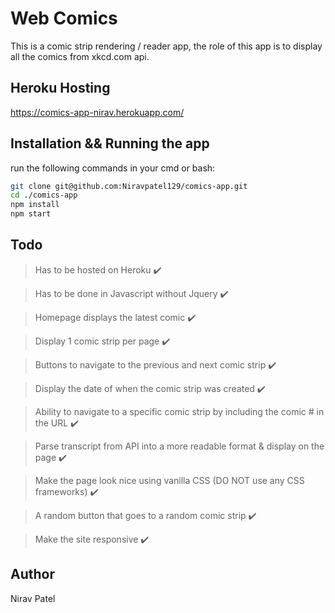 # Web Comics

This is a comic strip rendering / reader app, the role of this app is to display all the comics from xkcd.com api.

## Heroku Hosting

[https://comics-app-nirav.herokuapp.com/
](https://comics-app-nirav.herokuapp.com/)

## Installation && Running the app

run the following commands in your cmd or bash:

```bash
git clone git@github.com:Niravpatel129/comics-app.git
cd ./comics-app
npm install
npm start
```

## Todo

> Has to be hosted on Heroku ✔️

> Has to be done in Javascript without Jquery ✔️

> Homepage displays the latest comic ✔️

> Display 1 comic strip per page ✔️

> Buttons to navigate to the previous and next comic strip ✔️

> Display the date of when the comic strip was created ✔️

> Ability to navigate to a specific comic strip by including the comic # in the URL ✔️

> Parse transcript from API into a more readable format & display on the page ✔️

> Make the page look nice using vanilla CSS (DO NOT use any CSS frameworks) ✔️

> A random button that goes to a random comic strip ✔️

> Make the site responsive ✔️

## Author

Nirav Patel

